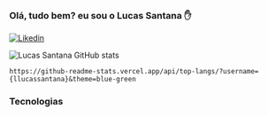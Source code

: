 ### Olá, tudo bem? eu sou o Lucas Santana ✋
[![Likedin](https://img.shields.io/badge/LinkedIn-0077B5?style=for-the-badge&logo=linkedin&logoColor=white)](https://www.linkedin.com/in/llucassantana/) 

![Lucas Santana GitHub stats](https://github-readme-stats.vercel.app/api?username=llucassantana&show_icons=true&theme=dracula)

	https://github-readme-stats.vercel.app/api/top-langs/?username={llucassantana}&theme=blue-green

### Tecnologias 
<div style"display: inline_block"><br/>
  <img scr=">
</div>

